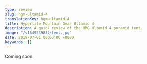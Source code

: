 ```yaml
---
type: review
slug: hgm-ultamid-4
translationKey: hgm-ultamid-4
title: Hyperlite Mountain Gear Ultamid 4
description: A quick review of the HMG Ultamid 4 pyramid tent.
image: "/v1549539837/tent.jpg"
date: 2018-07-01 00:00:00 +0000
keywords: []
---
```

Coming soon.